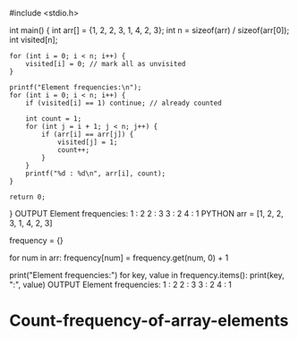 #include <stdio.h>

int main() {
    int arr[] = {1, 2, 2, 3, 1, 4, 2, 3};
    int n = sizeof(arr) / sizeof(arr[0]);
    int visited[n];

    for (int i = 0; i < n; i++) {
        visited[i] = 0; // mark all as unvisited
    }

    printf("Element frequencies:\n");
    for (int i = 0; i < n; i++) {
        if (visited[i] == 1) continue; // already counted

        int count = 1;
        for (int j = i + 1; j < n; j++) {
            if (arr[i] == arr[j]) {
                visited[j] = 1;
                count++;
            }
        }
        printf("%d : %d\n", arr[i], count);
    }

    return 0;
}
OUTPUT
Element frequencies:
1 : 2
2 : 3
3 : 2
4 : 1
PYTHON
arr = [1, 2, 2, 3, 1, 4, 2, 3]

frequency = {}

for num in arr:
    frequency[num] = frequency.get(num, 0) + 1

print("Element frequencies:")
for key, value in frequency.items():
    print(key, ":", value)
OUTPUT
Element frequencies:
1 : 2
2 : 3
3 : 2
4 : 1
# Count-frequency-of-array-elements
